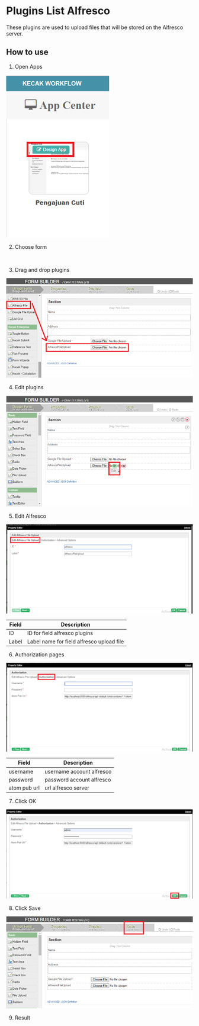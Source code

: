# Plugins List Alfresco

These plugins are used to upload files that will be stored on the Alfresco server.

## How to use

1. Open Apps

<img src="https://raw.githubusercontent.com/kinnara-digital-studio/kecak-workflow/master/docs/assets/crud_openApps.png" alt="" />


2. Choose form
 
<img src="https://raw.githubusercontent.com/kinnara-digital-studio/kecak-workflow/master/docs/assets/.png" alt="" />


3. Drag and drop plugins

<img src="https://raw.githubusercontent.com/kinnara-digital-studio/kecak-workflow/master/docs/assets/alfresco_dragDrop.png" alt="" />


4. Edit plugins

<img src="https://raw.githubusercontent.com/kinnara-digital-studio/kecak-workflow/master/docs/assets/alfresco_editPlugis.png" alt="" />


5. Edit Alfresco

<img src="https://raw.githubusercontent.com/kinnara-digital-studio/kecak-workflow/master/docs/assets/alfresco_EditAlfresco.png" alt="" />

|Field|Description|
|-|-|
|ID|ID for field alfresco plugins|
|Label|Label name for field alfresco upload file|

6. Authorization pages

<img src="https://raw.githubusercontent.com/kinnara-digital-studio/kecak-workflow/master/docs/assets/alfresco_EditAlfrescoAuthorization.png" alt="" />


|Field|Description|
|-|-|
|username|username account alfresco|
|password|password account alfresco|
|atom pub url|url alfresco server|

7. Click OK

<img src="https://raw.githubusercontent.com/kinnara-digital-studio/kecak-workflow/master/docs/assets/alfresco_ok.png" alt="" />


8. Click Save

<img src="https://raw.githubusercontent.com/kinnara-digital-studio/kecak-workflow/master/docs/assets/alfresco_save.png" alt="" />


9. Result

<img src="https://raw.githubusercontent.com/kinnara-digital-studio/kecak-workflow/master/docs/assets/alfresco_testing.jpg" alt="" />

<img src="https://raw.githubusercontent.com/kinnara-digital-studio/kecak-workflow/master/docs/assets/alfresco_result.jpg" alt="" />

